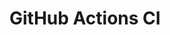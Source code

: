 # GitHub Actions CI




















































































































































































































































































































































































































































































































































































































































































































































































































































































































































































































































































































































































































































































































































































































































































































































































































































































































































































































































































































































































































































































































































